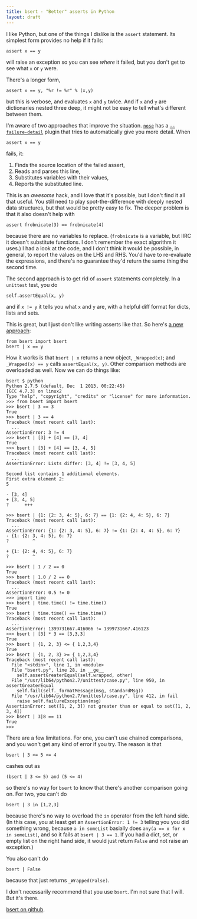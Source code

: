 ```yaml
---
title: bsert - "Better" asserts in Python
layout: draft
---
```

I like Python, but one of the things I dislike is the `assert` statement. Its simplest form provides no help if it fails:

    assert x == y

will raise an exception so you can see *where* it failed, but you don't get to see what `x` or `y` were.

There's a longer form,

    assert x == y, "%r != %r" % (x,y)

but this is verbose, and evaluates `x` and `y` twice. And if `x` and `y` are dictionaries nested three deep, it might not be easy to tell what's different between them.

I'm aware of two approaches that improve the situation. [`nose`](http://nose.readthedocs.org/en/latest/index.html) has a [`--failure-detail`](http://nose.readthedocs.org/en/latest/plugins/failuredetail.html) plugin that tries to automatically give you more detail. When

    assert x == y

fails, it:

1. Finds the source location of the failed assert,
2. Reads and parses this line,
3. Substitutes variables with their values,
4. Reports the substituted line.

This is an *awesome* hack, and I love that it's possible, but I don't find it all that useful. You still need to play spot-the-difference with deeply nested data structures, but that would be pretty easy to fix. The deeper problem is that it also doesn't help with

    assert frobnicate(3) == frobnicate(4)

because there are no variables to replace. (`frobnicate` is a variable, but IIRC it doesn't substitute functions. I don't remember the exact algorithm it uses.) I had a look at the code, and I don't think it would be possible, in general, to report the values on the LHS and RHS. You'd have to re-evaluate the expressions, and there's no guarantee they'd return the same thing the second time.

The second approach is to get rid of `assert` statements completely. In a `unittest` test, you do

    self.assertEqual(x, y)

and if `x != y` it tells you what `x` and `y` are, with a helpful diff format for dicts, lists and sets.

This is great, but I just don't like writing asserts like that. So here's [a new approach](https://github.com/ChickenProp/bsert):

    from bsert import bsert
    bsert | x == y

How it works is that `bsert | x` returns a new object, `_Wrapped(x)`; and `_Wrapped(x) == y` calls `assertEqual(x, y)`. Other comparison methods are overloaded as well. Now we can do things like:

```
bsert $ python
Python 2.7.5 (default, Dec  1 2013, 00:22:45)
[GCC 4.7.3] on linux2
Type "help", "copyright", "credits" or "license" for more information.
>>> from bsert import bsert
>>> bsert | 3 == 3
True
>>> bsert | 3 == 4
Traceback (most recent call last):
  ...
AssertionError: 3 != 4
>>> bsert | [3] + [4] == [3, 4]
True
>>> bsert | [3] + [4] == [3, 4, 5]
Traceback (most recent call last):
  ...
AssertionError: Lists differ: [3, 4] != [3, 4, 5]

Second list contains 1 additional elements.
First extra element 2:
5

- [3, 4]
+ [3, 4, 5]
?      +++

>>> bsert | {1: {2: 3, 4: 5}, 6: 7} == {1: {2: 4, 4: 5}, 6: 7}
Traceback (most recent call last):
  ...
AssertionError: {1: {2: 3, 4: 5}, 6: 7} != {1: {2: 4, 4: 5}, 6: 7}
- {1: {2: 3, 4: 5}, 6: 7}
?         ^

+ {1: {2: 4, 4: 5}, 6: 7}
?         ^

>>> bsert | 1 / 2 == 0
True
>>> bsert | 1.0 / 2 == 0
Traceback (most recent call last):
  ...
AssertionError: 0.5 != 0
>>> import time
>>> bsert | time.time() != time.time()
True
>>> bsert | time.time() == time.time()
Traceback (most recent call last):
  ...
AssertionError: 1399731667.416066 != 1399731667.416123
>>> bsert | [3] * 3 == [3,3,3]
True
>>> bsert | {1, 2, 3} <= { 1,2,3,4}
True
>>> bsert | {1, 2, 3} >= { 1,2,3,4}
Traceback (most recent call last):
  File "<stdin>", line 1, in <module>
  File "bsert.py", line 28, in __ge__
    self.assertGreaterEqual(self.wrapped, other)
  File "/usr/lib64/python2.7/unittest/case.py", line 950, in assertGreaterEqual
    self.fail(self._formatMessage(msg, standardMsg))
  File "/usr/lib64/python2.7/unittest/case.py", line 412, in fail
    raise self.failureException(msg)
AssertionError: set([1, 2, 3]) not greater than or equal to set([1, 2, 3, 4])
>>> bsert | 3|8 == 11
True
>>>
```

There are a few limitations. For one, you can't use chained comparisons, and you won't get any kind of error if you try. The reason is that

    bsert | 3 <= 5 <= 4

cashes out as

    (bsert | 3 <= 5) and (5 <= 4)

so there's no way for `bsert` to know that there's another comparison going on. For two, you can't do

    bsert | 3 in [1,2,3]

because there's no way to overload the `in` operator from the left hand side. (In this case, you at least get an `AssertionError: 1 != 3` telling you you did something wrong, because `a in someList` basially does `any(a == x for x in someList)`, and so it fails at `bsert | 3 == 1`. If you had a dict, set, or empty list on the right hand side, it would just return `False` and not raise an exception.)

You also can't do

    bsert | False

because that just returns `_Wrapped(False)`.

I don't necessarily recommend that you use `bsert`. I'm not sure that I will. But it's there.

[bsert on github](https://github.com/ChickenProp/bsert).
